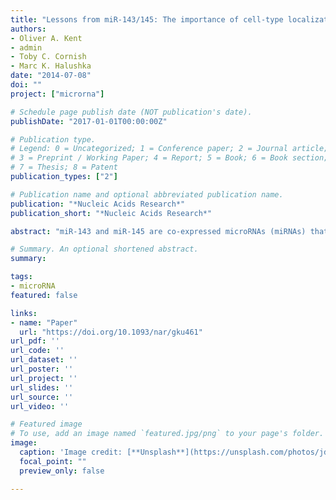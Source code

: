 ```yaml
---
title: "Lessons from miR-143/145: The importance of cell-type localization of miRNAs"
authors:
- Oliver A. Kent
- admin
- Toby C. Cornish
- Marc K. Halushka
date: "2014-07-08"
doi: ""
project: ["microrna"]

# Schedule page publish date (NOT publication's date).
publishDate: "2017-01-01T00:00:00Z"

# Publication type.
# Legend: 0 = Uncategorized; 1 = Conference paper; 2 = Journal article;
# 3 = Preprint / Working Paper; 4 = Report; 5 = Book; 6 = Book section;
# 7 = Thesis; 8 = Patent
publication_types: ["2"]

# Publication name and optional abbreviated publication name.
publication: "*Nucleic Acids Research*"
publication_short: "*Nucleic Acids Research*"

abstract: "miR-143 and miR-145 are co-expressed microRNAs (miRNAs) that have been extensively studied as potential tumor suppressors. These miRNAs are highly expressed in the colon and are consistently reported as being downregulated in colorectal and other cancers. Through regulation of multiple targets, they elicit potent effects on cancer cell growth and tumorigenesis. Importantly, a recent discovery demonstrates that miR-143 and miR-145 are not expressed in colonic epithelial cells; rather, these two miRNAs are highly expressed in mesenchymal cells such as fibroblasts and smooth muscle cells. The expression patterns of miR-143 and miR-145 and other miRNAs were initially determined from tissue level data without consideration that multiple different cell types, each with their own unique miRNA expression patterns, make up each tissue. Herein, we discuss the early reports on the identification of dysregulated miR-143 and miR-145 expression in colorectal cancer and how lack of consideration of cellular composition of normal tissue led to the misconception that these miRNAs are downregulated in cancer. We evaluate mechanistic data from miR-143/145 studies in context of their cell type-restricted expression pattern and the potential of these miRNAs to be considered tumor suppressors. Further, we examine other examples of miRNAs being investigated in inappropriate cell types modulating pathways in a non-biological fashion. Our review highlights the importance of determining the cellular expression pattern of each miRNA, so that downstream studies are conducted in the appropriate cell type."

# Summary. An optional shortened abstract.
summary: 

tags:
- microRNA
featured: false

links:
- name: "Paper"
  url: "https://doi.org/10.1093/nar/gku461"
url_pdf: ''
url_code: ''
url_dataset: ''
url_poster: ''
url_project: ''
url_slides: ''
url_source: ''
url_video: ''

# Featured image
# To use, add an image named `featured.jpg/png` to your page's folder. 
image:
  caption: 'Image credit: [**Unsplash**](https://unsplash.com/photos/jdD8gXaTZsc)'
  focal_point: ""
  preview_only: false

---
```



